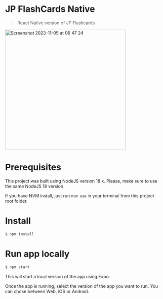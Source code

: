 # JP FlashCards Native
> React Native version of JP Flashcards

<img width="390" alt="Screenshot 2023-11-05 at 09 47 24" src="https://github.com/Cat-Devs/jp-flashcards-native/assets/8806300/4ac66219-2bfa-476a-b3cf-706217612d7e">

# Prerequisites

This project was built using NodeJS version 18.x.
Please, make sure to use the same NodeJS 18 version.

If you have NVM install, just run `nvm use` in your terminal from this project root folder.

# Install

```sh
$ npm install
```

# Run app locally

```sh
$ npm start
```

This will start a local version of the app using Expo.

Once the app is running, select the version of the app you want to run.
You can chose between Web, iOS or Android.

